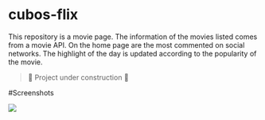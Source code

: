 # cubos-flix

This repository is a movie page.
The information of the movies listed comes from a movie API.
On the home page are the most commented on social networks.
The highlight of the day is updated according to the popularity of the movie.

> :construction: Project under construction :construction:

#Screenshots

<img src="./assets/main-page.jpeg">
